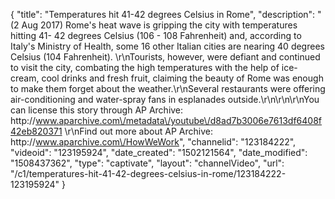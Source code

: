{
    "title": "Temperatures hit 41-42 degrees Celsius in Rome",
    "description": "(2 Aug 2017) Rome's heat wave is gripping the city with temperatures hitting 41- 42 degrees Celsius (106 - 108 Fahrenheit) and, according to Italy's Ministry of Health, some 16 other Italian cities are nearing 40 degrees Celsius (104 Fahrenheit). \r\nTourists, however, were defiant and continued to visit the city, combating the high temperatures with the help of ice-cream, cool drinks and fresh fruit, claiming the beauty of Rome was enough to make them forget about the weather.\r\nSeveral restaurants were offering air-conditioning and water-spray fans in esplanades outside.\r\n\r\n\r\nYou can license this story through AP Archive: http:\/\/www.aparchive.com\/metadata\/youtube\/d8ad7b3006e7613df6408f42eb820371 \r\nFind out more about AP Archive: http:\/\/www.aparchive.com\/HowWeWork",
    "channelid": "123184222",
    "videoid": "123195924",
    "date_created": "1502121564",
    "date_modified": "1508437362",
    "type": "captivate",
    "layout": "channelVideo",
    "url": "\/c1\/temperatures-hit-41-42-degrees-celsius-in-rome\/123184222-123195924"
}